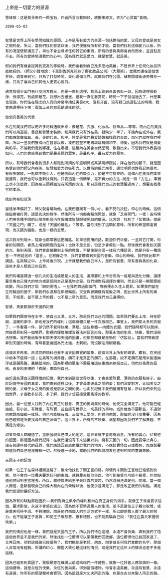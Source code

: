 上帝是一切愛力的泉源


    雪峰按：这是我寻来的一颗宝石，作者所言与我同频，故搬来原文，作为“心灵篇”食粮。

    2008-05-03


    智慧是世界上所有學問知識的源頭，上帝是所有愛力的泉源－包括世俗的愛、父母的愛或是男女之間的愛。所以，當我們找到智慧以後，我們便擁有所有的才能。當我們找到這個愛力以後，所有的渴望便都滿足了，再也不會去尋求任何其它的東西，所有的善與美都會自然而來，並且駐足不去，所有的愛將填滿我們的心中，因為我們就是愛力、就是智慧、就是美。

    假如我們有機會提昇到更高的等級時，我們會看到自己是多麼地美麗，不是世界上任何化妝品所能妝扮的。（師父小聲地說：千萬別告訴克莉絲丁娜化妝品公司）（大眾笑）。當我們還在這個世界時，還會用到它，只為了打發時間、美化這個世界。就像我們在公園、植物園或街道旁種花一樣，只為了讓自己和其他人更賞心悅目。

    通常我很少出門去什麼地方觀光，但是一來到這裡，我馬上跑到外面去逛一逛，因為這裡很乾淨、很漂亮，到處都是花。我想出去畫畫，但我一直忙著賞花，時間一下子就溜過去了，什麼事也沒做。你們住在瑞士的人真的非常幸撸任夷昙o大、沒有牙齒、沒有藉口旅遊弘法的時候，我會來這裡待下來；假如上帝的意思是這樣的話。

    做個真善美的代表

    外在的美我們可以用許多材料造就出來，像是花、衣服、化妝品、裝飾品……等等。而內在的美我們可以用道德、善良和智慧來裝飾，如果我們只有外在美，就缺少一半了。不論內在或外在，我們都應該做個真、善、美的代表。和平、博愛是我們最愛談論和找尋的東西，而它們就在我們裡面，所以一旦我們獲得內在智慧以後，我們甚至不用再談論有關和平、博愛，因為我們就是博愛與和平。不論我們走到哪裡、住在哪裡，這種內在美會自然呈現、散發出來。不管我們外表長相如何，人們仍會感覺到我們是最美麗的眾生，是最和平、最有愛力的眾生。

    所以，有時我們會看到很多人都跑到所謂的印度明師或某某明師跟前，拜在他們的腳下，就是因為受到他們師父內在美、智慧和愛力的吸引力。以世俗的眼光來看，這位明師也許看起來很老、有很多皺紋，一點都不吸引人，但是明師內在的吸引力，卻是不可抗拒的。這個內在美我們本來就擁有，我們也可以重新找得到。只要透過一個簡單、毫不費力的方法-說是一個「方法」，事實上也不怎麼對，因為在天國裡面沒有所謂的方法，那只是我們自己的智慧醒過來了，想要去找尋它的本源。

    找到內在如意珠

    當徒弟準備好了，師父就會幫助他。在我們裡面有一個小小、看不見的按鈕，印心的時候，這個按鈕會被打開，這是先決的條件，然後所有一切都會豁然開朗，就像「芝麻開門」一樣！古時候人們用各種不同的比喻來形容內在眼睛或智慧眼被開啟的情況。比方說：找到了「如意珠」或是「天國之門」開了，或是「天國的鑰匙」？等等。當你找到了這顆如意珠，所有的希望都會實現，而天國的鑰匙，也是一樣的意思。

    這次我來到瑞士，隨身也都帶著這把鑰匙，如果想要用的話，歡迎你們來借。一旦將它打開，你會即刻開悟，會馬上嚐到開悟的滋味；也許不是全部，但至少會嚐到一點。然後我們會看到天國的光、看到天國，我們會直接聽到上帝的教誨，不是像聯合國一樣有六種語言，而是只有一種語言——不用語言的「語言」，在寂靜之中，我們會聽得到天國的音樂。印心的時候，我們彼此都不講話，在寂靜之中，上帝將會示現。上帝就是我們自己本人，是所有智慧、所有善與美的化身，這些才是人類真正的品質。

    我們有權選擇過一個凡夫的生活或是聖人的生活，選擇要和上帝合而為一或是與造化分離、選擇要忽略自己偉大的地方或是認同自己是萬物之靈。我們絕對有選擇的權利，而且只是一瞬間便能改變，所以我們才說「即刻開悟」。一旦我們跨過那個門，等級便永久往上提昇。如果我們留在生死輪迴的圈子，那我們永遠都在那裡輪迴。天堂與世間僅有毫髮之隔，因此世界上所有的痛苦、不如意，並不是上帝的錯，也不是上帝的意思，而是我們自己選擇的。

    智慧、真愛都源於天國的記憶

    如果我們願意待在水中，使自己又濕、又冷，那是我們自己的問題。如果我們要走上岸，待在舒服、溫暖的家中，那也是我們的權利；這個身體只是一件衣服而已。事實上，我們穿太多的衣服了，一件套著一件，卻仍然不覺得快樂、滿足。這些身體——肉體的衣服，我們隨時都可以脫掉，然後提昇到另一個境界。那裡的輝煌榮耀沒辦法用語言形容，那裏永恆的生命、快樂，我們沒辦法想像。我們看過很多有關天使和天國的圖畫，但那些都僅是差勁的「仿製品」。當我們等級提昇到天國的時候，有時甚至會因為光太強、太刺眼，而沒辦法用眼睛看。

    這個世界再美、再漂亮的顏料也畫不出天國真實的景象，這個世界上所有的珠寶、鑽石，在天國中根本不值得一提；在高等的境界裡，鑽石才是真正的鑽石。在那裡，說不定鑽石是用來製造幽浮或是鋪馬路、蓋牆壁用的，因為那裡的眾生不需要用這些東西來妝扮自己，他們以高貴的品格、善良和美德的「衣服」來妝扮自己。

    由於這些源自天國輝煌的記憶，我們來到這個世界以後，才會喜愛珠寶、漂亮的衣服和房子。由於記憶中天國的真愛，我們來到這裡以後，才會尋求彼此之間的愛；我們深愛對方，比如男女之間的愛、父母子女之間的愛或是朋友之間的愛。也由於記憶中我們曾擁有智慧，所以我們來到這個世界，才喜歡多研究、多了解，我們才想要接受更高等的教育。

    因此，當一位聖人找到了內在真正的智慧、真正的愛與美的時候，他便完全滿足了。他可能已經結婚、有小孩、有財產、有珠寶，並且擁有世界上一切美好的事物。或許他也不要那些，不過對他來說兩個都一樣好。他也可能擁有兩、三個博士學位，但對他來說，那個也沒什麼重要，因為他已經知道所要找尋的真正源頭了。這世界上，所有的不快樂、渴望都因為我們不了解真理、不滿足的緣故。

    如果每個人都開悟了，重新發現自己偉大的地方，這世界就不會再有罪惡。所有的貪心、佔有慾的起因，都是因為我們記得：在我們還沒有下來這裏以前，擁有天國的一切。因此要停止貪心、佔有慾這些替代的品質，我們應該回到原來屬於我們的地方，不應該責怪自己或鄰居，而應該要知道我們自己裡邊擁有一切，然後進一步地，幫助我們的親戚朋友也達到相同的意識等級。

    天國王子的記憶

    如果一位王子在森林裡面迷路了，後來他找到了回王宮的路，即使尚未回到王宮他已經感到快樂，他不會向一位農夫要求任何的東西。就算農夫給他東西，他可能接受也可能不接受，但他知道他將回到王宮裡去。所以，即使農夫給王子最珍貴的東西，仍然沒辦法滿足他。同樣，當一個人開悟，重新發現自己的偉大和內在的榮耀以後，他便永遠滿足了，那是改正我們的缺點、滿足我們慾望的最好方法。

    因為所有的缺點都起因於——我們對與生俱來的權利和內在真正身份的渴求。就像王子常會要求這個、要求那個，永遠不會感到滿足，因為他不習慣過農人的生活。並不是這位王子難以取悅，或是農夫招待不周、不夠禮貌，而是他們兩個人的生活方式不一樣，所以即使農人盡了最大的努力，也不能讓王子高興；即使王子很慈悲、很有禮貌，也不能欺騙自己說：「我住在農夫家裡很快樂。」

    我們的情況也是一樣，我們就是天國的王子，所以我們待在這裡，永遠不會快樂，直到我們了悟這個世界並不是我們的家，然後找到一位嚮導可以帶領我們回故鄉。這位嚮導他已經回家過了，又再回來，他對這條路已經很熟了，我們稱他是老師、朋友、同事或任何我們喜歡的名字，那個人非常地有經驗。所謂的印心、開悟大致也是這樣的情況，或是我們在這世上的情況也差不多是這樣。

    因為已經來到貴國了，我很願意在離開以前送給你們一件禮物，就像一位好客人應該做的一樣。這個禮物，就是永恆的快樂、永恆的善與美。得到這個禮物，你會永遠美麗、永遠有智慧、永遠有道德，你所有的願望都將會實現，因為這就是大丈夫所走的路，也是自古以來聖人所走的路。



